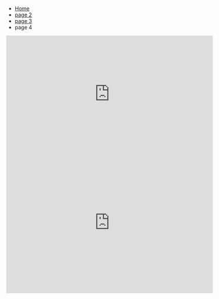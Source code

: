 <ul class="breadcrumb">
  <li><a href="index.html">Home</a></li>
  <li><a href="page2.html">page 2</a></li>
  <li><a href="page3.html">page 3</a></li>
  <li>page 4</li>
</ul>

<iframe width="560" height="315" src="https://www.youtube.com/embed/cwkJiB5ynBg" frameborder="0" gesture="media" allowfullscreen></iframe>


<iframe src="https://archive.org/embed/LastWeek_201711" width="560" height="384" frameborder="0" webkitallowfullscreen="true" mozallowfullscreen="true" allowfullscreen></iframe>
